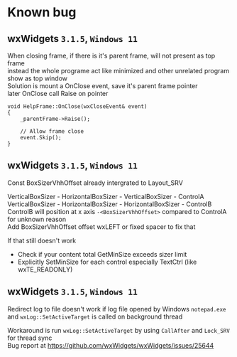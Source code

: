 ﻿# Known bug

## wxWidgets `3.1.5`, `Windows 11`
When closing frame, if there is it's parent frame, will not present as top frame  
instead the whole programe act like minimized and other unrelated program show as top window  
Solution is mount a OnClose event, save it's parent frame pointer  
later OnClose call Raise on pointer
```
void HelpFrame::OnClose(wxCloseEvent& event)
{
    _parentFrame->Raise();

    // Allow frame close
    event.Skip();
}
```

## wxWidgets `3.1.5`, `Windows 11`
Const BoxSizerVhhOffset already intergrated to Layout_SRV

VerticalBoxSizer - HorizontalBoxSizer - VerticalBoxSizer - ControlA  
VerticalBoxSizer - HorizontalBoxSizer - HorizontalBoxSizer - ControlB  
ControlB will position at x axis `-<BoxSizerVhhOffset>` compared to ControlA for unknown reason  
Add BoxSizerVhhOffset offset wxLEFT or fixed spacer to fix that

If that still doesn't work
- Check if your content total GetMinSize exceeds sizer limit
- Explicitly SetMinSize for each control especially TextCtrl (like wxTE_READONLY)

## wxWidgets `3.1.5`, `Windows 11`
Redirect log to file doesn't work if log file opened by Windows `notepad.exe`  
and `wxLog::SetActiveTarget` is called on background thread

Workaround is run `wxLog::SetActiveTarget` by using `CallAfter` and `Lock_SRV` for thread sync  
Bug report at https://github.com/wxWidgets/wxWidgets/issues/25644
